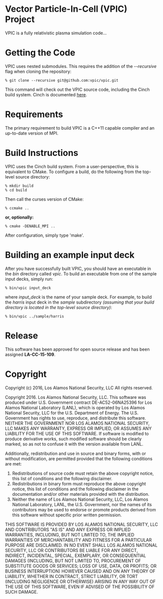 # Vector Particle-In-Cell (VPIC) Project

VPIC is a fully relativistic plasma simulation code...

# Getting the Code

VPIC uses nested submodules.  This requires the addition of the *--recursive*
flag when cloning the repository:

    % git clone --recursive git@github.com:vpic/vpic.git

This command will check out the VPIC source code, including the Cinch
build system.  Cinch is documented
[here](https://github.com/flecsi/cinch).

# Requirements

The primary requirement to build VPIC is a C++11 capable compiler and
an up-to-date version of MPI.

# Build Instructions

VPIC uses the Cinch build system.  From a user-perspective, this is
equivalent to CMake.  To configure a build, do the following from
the top-level source directory:
  
    % mkdir build
    % cd build

Then call the curses version of CMake:

    % ccmake ..

**or, optionally:**

    % cmake -DENABLE_MPI ..

After configuration, simply type 'make'.

# Building an example input deck

After you have successfully built VPIC, you should have an executable in
the *bin* directory called *vpic*.  To build an executable from one of
the sample input decks, simply run:

    % bin/vpic input_deck

where *input_deck* is the name of your sample deck.  For example, to build
the *harris* input deck in the *sample* subdirectory
*(assuming that your build directory is located in the top-level
source directory)*:

    % bin/vpic ../sample/harris

# Release

This software has been approved for open source release and has been assigned **LA-CC-15-109**.

# Copyright

Copyright (c) 2016, Los Alamos National Security, LLC
All rights reserved.

Copyright 2016. Los Alamos National Security, LLC. This software was produced under U.S. Government contract DE-AC52-06NA25396 for Los Alamos National Laboratory (LANL), which is operated by Los Alamos National Security, LLC for the U.S. Department of Energy. The U.S. Government has rights to use, reproduce, and distribute this software.  NEITHER THE GOVERNMENT NOR LOS ALAMOS NATIONAL SECURITY, LLC MAKES ANY WARRANTY, EXPRESS OR IMPLIED, OR ASSUMES ANY LIABILITY FOR THE USE OF THIS SOFTWARE.  If software is modified to produce derivative works, such modified software should be clearly marked, so as not to confuse it with the version available from LANL.

Additionally, redistribution and use in source and binary forms, with or without modification, are permitted provided that the following conditions are met:
1. Redistributions of source code must retain the above copyright notice, this list of conditions and the following disclaimer.
2. Redistributions in binary form must reproduce the above copyright notice, this list of conditions and the following disclaimer in the documentation and/or other materials provided with the distribution.
3. Neither the name of Los Alamos National Security, LLC, Los Alamos National Laboratory, LANL, the U.S. Government, nor the names of its contributors may be used to endorse or promote products derived from this software without specific prior written permission.

THIS SOFTWARE IS PROVIDED BY LOS ALAMOS NATIONAL SECURITY, LLC AND CONTRIBUTORS "AS IS" AND ANY EXPRESS OR IMPLIED WARRANTIES, INCLUDING, BUT NOT LIMITED TO, THE IMPLIED WARRANTIES OF MERCHANTABILITY AND FITNESS FOR A PARTICULAR PURPOSE ARE DISCLAIMED. IN NO EVENT SHALL LOS ALAMOS NATIONAL SECURITY, LLC OR CONTRIBUTORS BE LIABLE FOR ANY DIRECT, INDIRECT, INCIDENTAL, SPECIAL, EXEMPLARY, OR CONSEQUENTIAL DAMAGES (INCLUDING, BUT NOT LIMITED TO, PROCUREMENT OF SUBSTITUTE GOODS OR SERVICES; LOSS OF USE, DATA, OR PROFITS; OR BUSINESS INTERRUPTION) HOWEVER CAUSED AND ON ANY THEORY OF LIABILITY, WHETHER IN CONTRACT, STRICT LIABILITY, OR TORT (INCLUDING NEGLIGENCE OR OTHERWISE) ARISING IN ANY WAY OUT OF THE USE OF THIS SOFTWARE, EVEN IF ADVISED OF THE POSSIBILITY OF SUCH DAMAGE.
